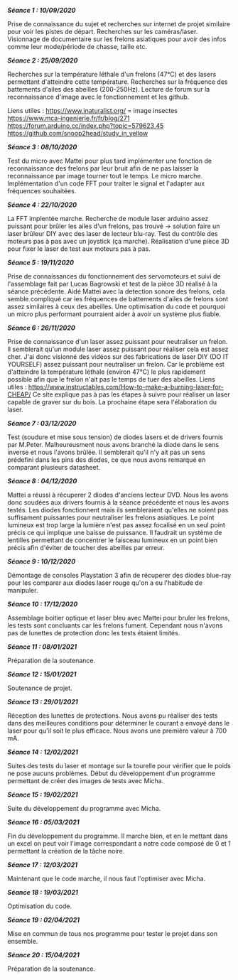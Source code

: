 **_Séance 1 : 10/09/2020_**

Prise de connaissance du sujet et recherches sur internet de projet similaire pour voir les pistes de départ.
Recherches sur les caméras/laser.
Visionnage de documentaire sur les frelons asiatiques pour avoir des infos comme leur mode/période de chasse, taille etc.


**_Séance 2 : 25/09/2020_**

Recherches sur la température léthale d'un frelons (47°C) et des lasers permettant d'atteindre cette température.
Recherches sur la fréquence des battements d'ailes des abeilles (200-250Hz).
Lecture de forum sur la reconnaissance d'image avec le fonctionnement et les github.

Liens utiles :
https://www.inaturalist.org/ = image insectes
https://www.mca-ingenierie.fr/fr/blog/271
https://forum.arduino.cc/index.php?topic=579623.45
https://github.com/snoop2head/study_in_yellow


**_Séance 3 : 08/10/2020_**

Test du micro avec Mattei pour plus tard implémenter une fonction de reconnaissance des frelons par leur bruit afin de ne pas laisser la reconnaissance par image tourner tout le temps.
Le micro marche.
Implémentation d'un code FFT pour traiter le signal et l'adapter aux fréquences souhaitées.


**_Séance 4 : 22/10/2020_**

La FFT implentée marche.
Recherche de module laser arduino assez puissant pour brûler les ailes d'un frelons, pas trouvé -> solution faire un laser brûleur DIY avec des laser de lecteur blu-ray.
Test du contrôle des moteurs pas à pas avec un joystick (ça marche).
Réalisation d'une pièce 3D pour fixer le laser de test aux moteurs pas à pas.


**_Séance 5 : 19/11/2020_**

Prise de connaissances du fonctionnement des servomoteurs et suivi de l'assemblage fait par Lucas Bagrowski et test de la pièce 3D réalisé à la séance précédente.
Aidé Mattei avec la detection sonore des frelons, cela semble compliqué car les fréquences de battements d'ailes de frelons sont assez similaires à ceux des abeilles. Une optimisation du code et pourquoi un micro plus performant pourraient aider à avoir un système plus fiable.


**_Séance 6 : 26/11/2020_**

Prise de connaissance d'un laser assez puissant pour neutraliser un frelon. Il semblerait qu'un module laser assez puissant pour réaliser cela est assez cher.
J'ai donc visionné des vidéos sur des fabrications de laser DIY (DO IT YOURSELF) assez puissant pour neutraliser un frelon.
Car le problème est d'atteindre la température léthale (environ 47°C) le plus rapidement possible afin que le frelon n'ait pas le temps de tuer des abeilles.
Liens utiles : https://www.instructables.com/How-to-make-a-burning-laser-for-CHEAP/
Ce site explique pas à pas les étapes à suivre pour réaliser un laser capable de graver sur du bois. La prochaine étape sera l'élaboration du laser.

**_Séance 7 : 03/12/2020_**

Test (soudure et mise sous tension) de diodes lasers et de drivers fournis par M.Peter. Malheureusment nous avons branché la diode dans le sens inverse et nous l'avons brûlée.
Il semblerait qu'il n'y ait pas un sens prédefini dans les pins des diodes, ce que nous avons remarqué en comparant plusieurs datasheet.

**_Séance 8 : 04/12/2020_**

Mattei a réussi à récuperer 2 diodes d'anciens lecteur DVD. Nous les avons donc soudées aux drivers fournis à la séance précédente et nous les avons testés.
Les diodes fonctionnent mais ils sembleraient qu'elles ne soient pas suffisament puissantes pour neutraliser les frelons asiatiques. Le point lumineux est trop large
la lumière n'est pas assez focalisé en un seul point précis ce qui implique une baisse de puissance. Il faudrait un système de lentilles permettant de concentrer le
faisceau lumineux en un point bien précis afin d'éviter de toucher des abeilles par erreur.

**_Séance 9 : 10/12/2020_**

Démontage de consoles Playstation 3 afin de récuperer des diodes blue-ray pour les comparer aux diodes laser rouge qu'on a eu l'habitude de manipuler.

**_Séance 10 : 17/12/2020_**

Assemblage boitier optique et laser bleu avec Mattei pour bruler les frelons, les tests sont concluants car les frelons fument. Cependant nous n'avons pas de lunettes de protection donc les tests étaient limités.

**_Séance 11 : 08/01/2021_**

Préparation de la soutenance.

**_Séance 12 : 15/01/2021_**

Soutenance de projet.

**_Séance 13 : 29/01/2021_**

Réception des lunettes de protections. Nous avons pu réaliser des tests dans des meilleures conditions pour déterminer le courant a envoyé dans le laser pour qu'il soit le plus efficace. Nous avons une première valeur à 700 mA.

**_Séance 14 : 12/02/2021_**

Suites des tests du laser et montage sur la tourelle pour vérifier que le poids ne pose aucuns problèmes.
Début du développement d'un programme permettant de créer des images de tests avec Micha.

**_Séance 15 : 19/02/2021_**

Suite du développement du programme avec Micha.

**_Séance 16 : 05/03/2021_**

Fin du développement du programme. Il marche bien, et en le mettant dans un excel on peut voir l'image correspondant a notre code composé de 0 et 1 permettant la création de la tâche noire.

**_Séance 17 : 12/03/2021_**

Maintenant que le code marche, il nous faut l'optimiser avec Micha.

**_Séance 18 : 19/03/2021_**

Optimisation du code.

**_Séance 19 : 02/04/2021_**

Mise en commun de tous nos programme pour tester le projet dans son ensemble.

**_Séance 20 : 15/04/2021_**

Préparation de la soutenance.



